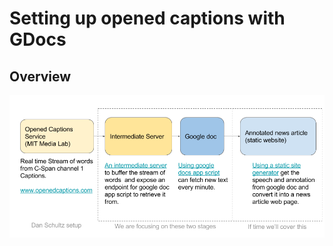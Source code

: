 # Setting up opened captions with GDocs

## Overview


![Setting up opened captions with GDocs // Overview](/assets/opened_captions_annotated_article_architecture-transparent.png)



